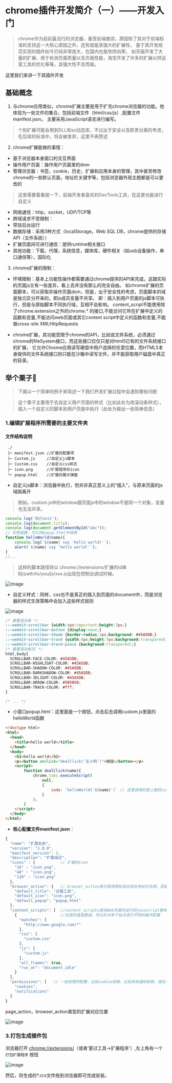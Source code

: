 # chrome插件开发简介（一）——开发入门

> chrome作为目前最流行的浏览器，备受前端推崇，原因除了其对于前端标准的支持这一大核心原因之外，还有就是其强大的扩展性，
基于其开发规范实现的插件如今已经非常庞大，在国内也是欣欣向荣，
如天猫开发了大量的扩展，用于检测页面质量以及页面性能，淘宝开发了许多的扩展以供运营工具的优化等等。其强大性不言而喻。

这里我们来讲一下其插件开发

## 基础概念

1. 与chrome应用类似，chrome扩展主要是用于扩充chrome浏览器的功能。他体现为一些文件的集合，包括前端文件（html/css/js）,配置文件manifest.json。
主要采用JavaScript语言进行编写。

> 个别扩展可能会用到DLL和so动态库，不过出于安全以及职责分离的考虑，在后续的标准中，将会被舍弃，这里不再赘述

2. chrome扩展能做的事情：

- 基于浏览器本身窗口的交互界面
- 操作用户页面：操作用户页面里的dom
- 管理浏览器：书签，cookie，历史，扩展和应用本身的管理，其中甚至修改chrome的一些默认页面，地址栏关键字等，包括浏览器外观主题都是可以更改的
> 这里需要着重提一下，前端开发者喜欢的DevTools工具，在这里也能进行自定义
- 网络通信：http，socket，UDP/TCP等
- 跨域请求不受限制：
- 常驻后台运行
- 数据存储：采用3种方式（localStorage，Web SQL DB，chrome提供的存储API（文件系统））
- 扩展页面间可进行通信：提供runtime相关接口
- 其他功能：下载，代理，系统信息，媒体库，硬件相关（如usb设备操作，串口通信等），国际化


3. chrome扩展的限制：

- 环境限制：基本上功能性操作都需要通过chrome提供的API来完成，这跟实际的页面js又有一些差异，看上去并没有那么的完全自由。
如chrome扩展的页面脚本，可以获取并操作页面dom，但是，出于安全性的考虑，页面脚本的域是独立区分开来的，即js成员变量不共享。
即：插入到用户页面的js脚本可执行，但是与原始脚本不同执行域，互相不会影响。
content_script不能使用除了chrome.extension之外的chrome.* 的接口,不能访问它所在扩展中定义的函数和变量,不能访问web页面或其它content script中定义的函数和变量,不能做cross-site XMLHttpRequests

- chrome扩展，其功能受限于chrome的API，比如说文件系统，必须通过chrome的fileSystem接口，而这些接口仅仅只是对html5已有的文件系统接口的扩展，
它允许Chrome应用读写硬盘中用户选择的任意位置，而HTML5本身提供的文件系统接口则只能在沙箱中读写文件，并不能获取用户磁盘中真正的目录。

## 举个栗子:apple:

> 下面以一个简单的例子来简述一下我们开发扩展过程中会遇到哪些问题

> 这个栗子主要用于去自定义用户页面的样式（比如此处为改滚动条样式），插入一个自定义的脚本到用户页面中执行（此处为输出一些简单信息）

### 1.编辑扩展程序所需要的主要文件夹

#### 文件结构说明

```
 ./
 ├─ manifest.json //扩展的配置项
 ├─ Custom.js     //自定义js脚本
 ├─ Custom.css    //自定义css样式
 ├─ icon.png      //扩展程序的icon
 └─ popup.html    //扩展的展示弹窗
```

- 自定义js脚本：浏览器中执行，但并非真正意义上的“插入”，与原来页面的js域隔离开
> 例如，custom.js中的window跟页面js中的window不是同一个对象，变量也无法共享。

```js
console.log('执行init');
console.log(document.title);
console.log(document.getElementById("abc"));
// 实例函数，可以供popup.html中调用
function helloWorld(name){
    console.log(`${name} say 'hello world!'`);
    alert(`${name} say 'hello world!'`);
}
//...
```
> 这样的脚本路径将以 chrome://extensions/扩展的id串码/path/to/you/js/xxx.js出现在控制台调试时候。


![image](https://github.com/Froguard/crxs/raw/master/doc/res/injectJsPath.jpg)

- 自定义样式：同样，css也不是真正的插入到页面的document中，而是浏览器的样式生效策略中会加入这些样式规则

![image](https://github.com/Froguard/crxs/raw/master/doc/res/injectCssPath.jpg)

```css
/* 重置滚动条 */
::-webkit-scrollbar {width:4px!important;height:7px;}
::-webkit-scrollbar-button {display:none;}
::-webkit-scrollbar-thumb {border-radius:3px;background: #45A5DB;}
::-webkit-scrollbar-track {width:4px;height:7px;background:transparent;}
::-webkit-scrollbar-track-piece {background:transparent;}
/* 重置滚动条IE */
html,body{
  SCROLLBAR-FACE-COLOR: #45A5DB;
  SCROLLBAR-HIGHLIGHT-COLOR: #45A5DB;
  SCROLLBAR-SHADOW-COLOR: #45A5DB;
  SCROLLBAR-DARKSHADOW-COLOR: #45A5DB;
  SCROLLBAR-3DLIGHT-COLOR: #45A5DB;
  SCROLLBAR-ARROW-COLOR: #505050;
  SCROLLBAR-TRACK-COLOR: #fff;
}

/* ... */

```

- 小窗口popup.html：这里面是一个按钮，点击后去调用custom.js里面的helloWorld函数

```html
<!doctype html>
<html>
  <head>
    <title>hello world</title>
  </head>
  <body>
    <h2>hello world</h2>
	<p><button onclick="dealClick('王小明')">按钮</button></p>
    <script>
        function dealClick(name){
            chrome.tabs.executeScript(
                null,
                {
                    code: `helloWorld('${name}')` // 这里调用的是上面的custom.js重定义好的function
                }
            );
        }
    </script>
  </body>
</html>
```

- **核心配置文件manifest.json**：

```js
{
  "name": "扩展名称",
  "version": "1.0.0",
  "manifest_version": 2,
  "description": "扩展描述",
  "icons" : {           // 扩展的icon
    "16" : "icon.png",
    "48" : "icon.png",
    "128" : "icon.png"
  },
  "browser_action": {   // browser_action表示程序图标会出现在地址栏右侧，若要出现在地址栏，则写成page_action
    "default_title": "日报工具",
    "default_icon": "icon.png",
    "default_popup": "popup.html"
  },
  "content_scripts": [  //content_scripts是在Web页面内运行的javascript脚本。通过使用标准的DOM，它们可以获取浏览器所访问页面的详细信息，并可以修改这些信息。
    {                   //这里的值是数组，可以针对多个站点进行不同的操作配置
      "matches": [
        "http://www.google.com/*"
      ],
      "css": [
        "custom.css"
      ],
      "js": [
        "custom.js"
      ],
      "all_frames": true,
      "run_at": "document_idle"
    }
  ],
  "permissions": [   // 一些权限的配置，比如cookie权限，比如系统通知权限，类似于notify这样的东西，在window系统上未右下角的小气泡
    "cookies",
    "notifications"
  ]
}
```

page_action，browser_action类型的扩展对应位置

![image](https://github.com/Froguard/crxs/raw/master/doc/res/action_pos.png)


### 3.打包生成插件包

浏览器打开 [chrome://extensions/](chrome://extensions/)（或者‘更过工具->扩展程序’）,左上角有一个 ```打包扩展程序``` 按钮

![image](https://github.com/Froguard/crxs/raw/master/doc/res/pack.jpg)

然后，将生成的*.crx文件拖到浏览器即可完成安装。



